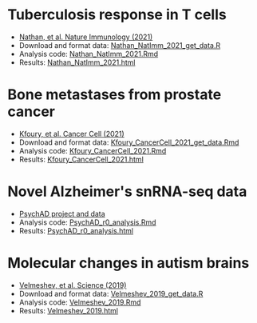 

# Tuberculosis response in T cells
- [Nathan, et al. Nature Immunology  (2021)](https://doi.org/10.1038/s41590-021-00933-1)
- Download and format data: [Nathan\_NatImm\_2021\_get\_data.R](https://github.com/GabrielHoffman/dreamlet_analysis/blob/main/Nathan_NatImm_2021/Nathan_NatImm_2021_get_data.R)
- Analysis code: [Nathan\_NatImm\_2021.Rmd](https://github.com/GabrielHoffman/dreamlet_analysis/blob/main/Nathan_NatImm_2021/Nathan_NatImm_2021.Rmd)
- Results: [Nathan\_NatImm\_2021.html](https://ghoffman-cdn.s3.us-east-2.amazonaws.com/dreamlet_analysis/Nathan_NatImm_2021.html)


# Bone metastases from prostate cancer
- [Kfoury, et al. Cancer Cell (2021)](https://doi.org/10.1016/j.ccell.2021.09.005)
- Download and format data: [Kfoury\_CancerCell\_2021\_get\_data.Rmd](https://github.com/GabrielHoffman/dreamlet_analysis/blob/main/Kfoury_CancerCell_2021/Kfoury_CancerCell_2021_get_data.Rmd)
- Analysis code: [Kfoury\_CancerCell\_2021.Rmd](https://github.com/GabrielHoffman/dreamlet_analysis/blob/main/Kfoury_CancerCell_2021/Kfoury_CancerCell_2021.Rmd)
- Results: [Kfoury\_CancerCell\_2021.html](https://ghoffman-cdn.s3.us-east-2.amazonaws.com/dreamlet_analysis/Kfoury_CancerCell_2021.html)


# Novel Alzheimer's snRNA-seq data
- [PsychAD project and data](https://www.synapse.org/PsychAD_public)
- Analysis code: [PsychAD\_r0\_analysis.Rmd](https://github.com/GabrielHoffman/dreamlet_analysis/blob/main/PsychAD_r0/PsychAD_r0_analysis.Rmd)
- Results: [PsychAD\_r0\_analysis.html](https://ghoffman-cdn.s3.us-east-2.amazonaws.com/dreamlet_analysis/PsychAD_r0_analysis.html)


# Molecular changes in autism brains
- [Velmeshev, et al. Science (2019)](https://doi.org/10.1126/science.aav8130)
- Download and format data: [Velmeshev\_2019\_get\_data.R](https://github.com/GabrielHoffman/dreamlet_analysis/blob/main/Velmeshev_2019/Velmeshev_2019_get_data.R)
- Analysis code: [Velmeshev\_2019.Rmd](https://github.com/GabrielHoffman/dreamlet_analysis/blob/main/Velmeshev_2019/Velmeshev_2019.Rmd)
- Results: [Velmeshev\_2019.html](https://ghoffman-cdn.s3.us-east-2.amazonaws.com/dreamlet_analysis/Velmeshev_2019.html)